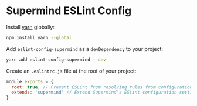 # Supermind ESLint Config

Install [yarn](https://yarnpkg.com/) globally:

```bash
npm install yarn --global
```

Add `eslint-config-supermind` as a `devDependency` to your project:

```bash
yarn add eslint-config-supermind --dev
```

Create an `.eslintrc.js` file at the root of your project:

```js
module.exports = {
  root: true, // Prevent ESLint from resolving rules from configuration above this file
  extends: 'supermind' // Extend Supermind's ESLint configuration settings and rules
}
```
